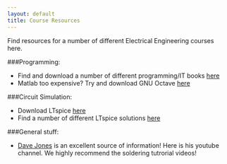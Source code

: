 ```yaml
---
layout: default
title: Course Resources
---
```

Find resources for a number of different Electrical Engineering courses here. 

###Programming:
* Find and download a number of different programming/IT books [here](http://it-ebooks.info/) 
* Matlab too expensive? Try and download GNU Octave [here](http://www.gnu.org/software/octave/)

###Circuit Simulation:
* Download LTspice [here](http://www.linear.com/designtools/software/#LTspice)
* Find a number of different LTspice solutions [here](http://ltwiki.org/?title=Main_Page)

###General stuff:
* [Dave Jones](https://www.youtube.com/user/EEVblog) is an excellent source of information! Here is his youtube channel. We highly recommend the soldering tutrorial videos!


